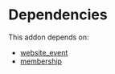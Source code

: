 # Dependencies

This addon depends on:

- [website_event](https://github.com/bringout/oca-ocb-website/tree/c163049a3e96080ea491b42bd2bc22efde70af98/odoo-bringout-oca-ocb-website_event)
- [membership](https://github.com/bringout/oca-ocb-vertical-industry/tree/abeecaa9fcd66649b7ca414562950bb5d32e7016/odoo-bringout-oca-ocb-membership)
